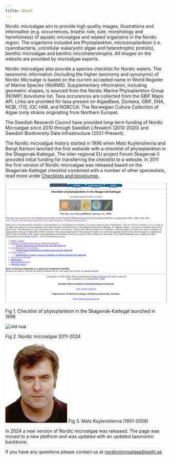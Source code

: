```yaml
---
title: About
---
```


Nordic microalgae aim to provide high quality images, illustrations and information (e.g. occurrences, trophic role, size, morphology and harmfulness) of aquatic microalgae and related organisms in the Nordic region. The organisms included are Phytoplankton, microzooplankton (i.e. cyanobacteria, unicellular eukaryotic algae and heterotrophic protists), benthic microalgae and benthic microheterotrophs. All images on the website are provided by microalgae experts.

Nordic microalgae also provide a species checklist for Nordic waters. The taxonomic information (including the higher taxonomy and synonyms) of Nordic Microalge is based on the current accepted name in World Register of Marine Species (WoRMS). Supplementary information, including geometric shapes, is sourced from the Nordic Marine Phytoplankton Group (NOMP) biovolume list. Taxa occurences are collected from the GBIF Maps API. Links are provided for taxa present on AlgaeBase, Dyntaxa, GBIF, ENA, NCBI, ITIS, IOC HAB, and NORCCA: The Norwegian Culture Collection of Algae (only strains originating from Northern Europe).

The Swedish Research Council have provided long-term funding of Nordic Microalgae since 2010 through Swedish Lifewatch (2010-2020) and Swedish Biodiversity Data Infrastructure (2021-Present).

The Nordic microalgae history started in 1996 when Mats Kuylenstierna and Bengt Karlson lanched the first webside with a checklist of phytoplankton in the Skagerrak-Kattegat. The inter-regional EU project Forum Skagerrak II provided initial funding for transferring the checklist to a website. 
In 2011 the first version of Nordic microalgae was released based on the Skagerrak-Kattegat checklist combined with a number of other specieslists, read more under [Checklists and biovolumes](https://next.nordicmicroalgae.org/checklists-and-biovolumes/).

![checklist](/assets/checklist_1996.png)

Fig 1. Checklist of phytoplankton in the Skagerrak-Kattegat launched in 1996

![old nua](/assets/nordic-microalgae_old.png)

Fig 2. Nordic microalgae 2011-2024

![Mats K](/assets/mats_kuylenstierna.jpg)
Fig 3. Mats Kuylenstierna (1951-2008)

In 2024 a new version of Nordic microalgae was released. The page was moved to a new platform and was updated with an updated taxonomic backbone.

If you have any questions please contact us at [nordicmicroalgae@smhi.se](mailto:nordicmicroalgae@smhi.se)
